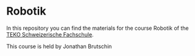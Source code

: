 # Robotik

In this repository you can find the materials for the course Robotik of the [TEKO Schweizerische Fachschule](http://www.teko.ch).

This course is held by Jonathan Brutschin
